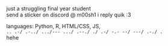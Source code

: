 just a struggling final year student\
send a sticker on discord @ m00sh1 i reply quik :3

languages: Python, R, HTML/CSS, JS, \
```.. .-/ .-../ .../--- .../ .--./ ./ .-/ -.- --/ ---/ .-./ .``` \
hehe
